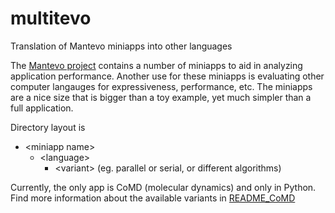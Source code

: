 # multitevo
Translation of Mantevo miniapps into other languages

The [Mantevo project](https://mantevo.org/) contains a number of miniapps to aid in analyzing application performance.   Another use for these miniapps is evaluating other computer langauges for expressiveness, performance, etc.   The miniapps are a nice size that is bigger than a toy example, yet much simpler than a full application.

Directory layout is
* \<miniapp name>
  * \<language>
    * \<variant> (eg. parallel or serial, or different algorithms)
  
Currently, the only app is CoMD (molecular dynamics) and only in Python.  Find more information about the available variants in [README_CoMD](CoMD/README_CoMD.md)
  

  
